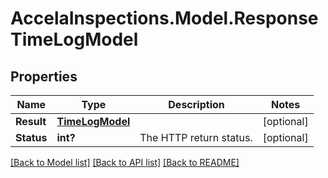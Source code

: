 # AccelaInspections.Model.ResponseTimeLogModel
## Properties

Name | Type | Description | Notes
------------ | ------------- | ------------- | -------------
**Result** | [**TimeLogModel**](TimeLogModel.md) |  | [optional] 
**Status** | **int?** | The HTTP return status. | [optional] 

[[Back to Model list]](../README.md#documentation-for-models) [[Back to API list]](../README.md#documentation-for-api-endpoints) [[Back to README]](../README.md)

